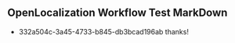 ## OpenLocalization Workflow Test MarkDown
* 332a504c-3a45-4733-b845-db3bcad196ab thanks!

<!--HONumber=Jul16_HO2-->


